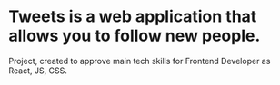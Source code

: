 # Tweets is a web application that allows you to follow new people.

Project, created to approve main tech skills for Frontend Developer as React,
JS, CSS.
